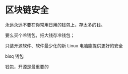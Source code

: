 # 区块链安全

永远永远不要在你常用日用的钱包上，存太多的钱。

要么买个冷钱包，把大钱存冷钱包；

只装开源软件、软件最少化的新 Linux 电脑能提供更好的安全

bisq 钱包

钱包，开源是最重要的
